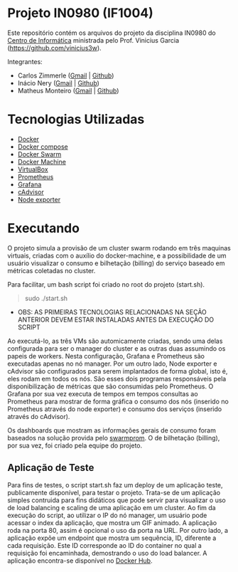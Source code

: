 # Projeto IN0980 (IF1004)
Este repositório contém os arquivos do projeto da disciplina IN0980 do [Centro de Informática](https://www3.cin.ufpe.br/br/) ministrada pelo Prof. Vinicius Garcia (https://github.com/vinicius3w).

Integrantes:
* Carlos Zimmerle ([Gmail](mailto:cezl@cin.ufpe.br) | [Github](https://github.com/carloszimm))
* Inácio Nery ([Gmail](mailto:jinfn@cin.ufpe.br) | [Github](https://github.com/inacionery))
* Matheus Monteiro ([Gmail](mailto:msm2@cin.ufpe.br) | [Github](https://github.com/smbmatheus))

# Tecnologias Utilizadas

* [Docker](https://github.com/docker)
* [Docker compose](https://github.com/docker/compose)
* [Docker Swarm](https://docs.docker.com/engine/swarm/)
* [Docker Machine](https://docs.docker.com/machine/)
* [VirtualBox](https://www.virtualbox.org/)
* [Prometheus](https://github.com/prometheus/prometheus)
* [Grafana](https://github.com/grafana/grafana)
* [cAdvisor](https://github.com/google/cadvisor)
* [Node exporter](https://github.com/prometheus/node_exporter)


# Executando

O projeto simula a provisão de um cluster swarm rodando em três maquinas virtuais, criadas com o auxílio do docker-machine, e a possibilidade de um usuário visualizar o consumo e bilhetação (billing) do serviço baseado em métricas coletadas no cluster.

Para facilitar, um bash script foi criado no root do projeto (start.sh).
> sudo ./start.sh

* OBS: AS PRIMEIRAS TECNOLOGIAS RELACIONADAS NA SEÇÃO ANTERIOR DEVEM ESTAR INSTALADAS ANTES DA EXECUÇÃO DO SCRIPT

Ao executá-lo, as três VMs são automicamente criadas, sendo uma delas configurada para ser o manager do cluster e as outras duas assumindo os papeis de workers. Nesta configuração, Grafana e Prometheus são executadas apenas no nó manager. Por um outro lado, Node exporter e cAdvisor são configurados para serem implantados de forma global, isto é, eles rodam em todos os nós. São esses dois programas responsáveis pela disponibilização de métricas que são consumidas pelo Prometheus. O Grafana por sua vez executa de tempos em tempos consultas ao Prometheus para mostrar de forma gráfica o consumo dos nós (inserido no Prometheus através do node exporter) e consumo dos serviços (inserido através do cAdvisor).

Os dashboards que mostram as informações gerais de consumo foram baseados na solução provida pelo [swarmprom](https://github.com/stefanprodan/swarmprom). O de bilhetação (billing), por sua vez, foi criado pela equipe do projeto.

## Aplicação de Teste
Para fins de testes, o script start.sh faz um deploy de um aplicação teste, publicamente disponível, para testar o projeto. Trata-se de um aplicação simples contruida para fins didáticos que pode servir para visualizar o uso de load balancing e scaling de uma aplicação em um cluster. Ao fim da execução do script, ao utilizar o IP do nó manager, um usuário pode acessar o index da aplicação, que mostra um GIF animado. A aplicação roda na porta 80, assim é opcional o uso da porta na URL. Por outro lado, a aplicação expõe um endpoint que mostra um sequência, ID, diferente a cada requisição. Este ID corresponde ao ID do container no qual a requisição foi encaminhada, demostrando o uso do load balancer. A aplicação encontra-se disponível no [Docker Hub](https://hub.docker.com/r/msfidelis/example-api/).
